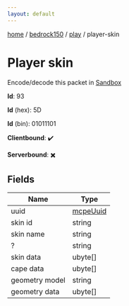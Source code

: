 ```yaml
---
layout: default
---
```


[home](/)  /  [bedrock150](/protocol/bedrock150)  /  [play](/protocol/bedrock150/play)  /  player-skin

# Player skin

Encode/decode this packet in [Sandbox](../../../sandbox/bedrock150#Play.PlayerSkin)

**Id**: 93

**Id** (hex): 5D

**Id** (bin): 01011101

**Clientbound**: ✔️

**Serverbound**: ✖️

## Fields

Name | Type
---|---
uuid | [mcpeUuid](/protocol/bedrock150/types/mcpe-uuid)
skin id | string
skin name | string
? | string
skin data | ubyte[]
cape data | ubyte[]
geometry model | string
geometry data | ubyte[]
